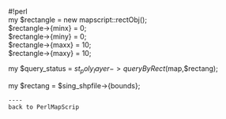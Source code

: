 #!perl                                                        
my $rectangle = new mapscript::rectObj();                     
$rectangle->{minx} = 0;                                       
$rectangle->{miny} = 0;                                       
$rectangle->{maxx} = 10;                                      
$rectangle->{maxy} = 10;                                      
                                                              
my $query_status = $st_poly_layer->queryByRect($map,$rectang);
                                                              
my $rectang = $sing_shpfile->{bounds};                        
```                                                           
----                                                          
back to PerlMapScrip
